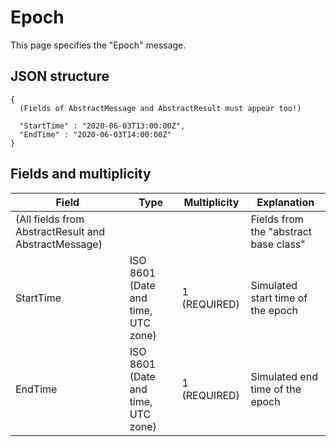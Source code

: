 # Epoch

This page specifies the "Epoch" message.


## JSON structure

```nohighlight
{
  (Fields of AbstractMessage and AbstractResult must appear too!)

  "StartTime" : "2020-06-03T13:00:00Z",
  "EndTime" : "2020-06-03T14:00:00Z"
}
```


## Fields and multiplicity

| Field | Type | Multiplicity | Explanation |
|-|-|-|-|
| (All fields from AbstractResult and AbstractMessage) | | | Fields from the "abstract base class" |
| StartTime | ISO 8601 (Date and time, UTC zone) | 1 (REQUIRED) | Simulated start time of the epoch |
| EndTime | ISO 8601 (Date and time, UTC zone) | 1 (REQUIRED) | Simulated end time of the epoch |
